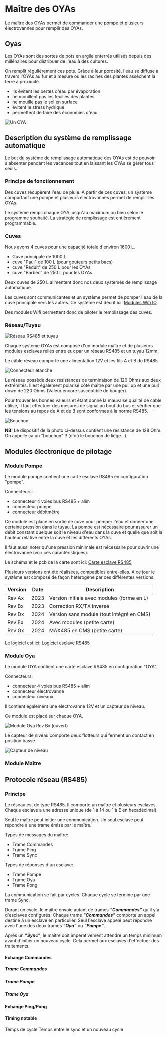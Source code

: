 # Maître des OYAsLe maître des OYAs permet de commander une pompe et plusieurs électrovannes pour remplir des OYAs.## OyasLes OYAs sont des sortes de pots en argile enterrés utilisés depuis des millénaires pour distribuer de l'eau à des cultures.On remplit régulièrement ces pots. Grâce à leur porosité, l'eau se diffuse à travers l'OYAs au fur et à mesure où les racines des plantes assèchent la terre à proximité.- Ils évitent les pertes d'eau par évaporation- ne mouillent pas les feuilles des plantes- ne mouille pas le sol en surface- évitent le stress hydrique- permettent de faire des économies d'eau![Un OYA](./images/un_oya.png)## Description du système de remplissage automatiqueLe but du système de remplissage automatique des OYAs est de pouvoir s'absenter pendant les vacances tout en laissant les OYAs se gérer tous seuls.### Principe de fonctionnementDes cuves récupèrent l'eau de pluie. A partir de ces cuves, un système comportant une pompe et plusieurs électrovannes permet de remplir les OYAs.Le système rempli chaque OYA jusqu'au maximum ou bien selon le programme souhaité. La stratégie de remplissage est entièrement programmable.### CuvesNous avons 4 cuves pour une capacité totale d'environ 1600 L.- Cuve principale de 1000 L- cuve  "Paul" de 100 L (pour gouteurs petits bacs)- cuve "Réduit" de 250 L pour les OYAs- cuve "Barbec" de 250 L pour les OYAsDeux cuves de 250 L alimentent donc nos deux systèmes de remplissage automatique.Les cuves sont communicantes et un système permet de pomper l'eau de la cuve principale vers les autres. Ce système est décrit ici: [Modules Wifi IO](..\jard_wemos)Des modules Wifi permettent donc de piloter le remplissage des cuves.### Réseau/Tuyau![Réseau RS485 et tuyau](./images/reseau.png)Chaque système OYAs est composé d'un module maître et de plusieurs modules esclaves reliés entre eux par un réseau RS485 et un tuyau 12mm.Le câble réseau comporte une alimentation 12V et les fils A et B du RS485.![Connecteur étanche](./images/connecteur.png)Le réseau possède deux résistances de terminaison de 120 Ohms aux deux extrémités. Il est également polarisé côté maître par une pull up et une pull down de 220 Ohms (Valeur encore susceptible de bouger).Pour trouver les bonnes valeurs et étant donné la mauvaise qualité de câble utilisé, il faut effectuer des mesures de signal au bout du bus et vérifier que les tensions au repos de A et de B sont conformes à la norme RS485. ![Bouchon](./images/bouchon.png)__NB:__ Le dispositif de la photo ci-dessus contient une résistance de 128 Ohm. On appelle ça un "bouchon" !! (d'où le bouchon de liège...)## Modules électronique de pilotage### Module PompeLe module pompe contient une carte esclave RS485 en configuration "pompe".Connecteurs:- connecteur 4 voies bus RS485 + alim- connecteur pompe- connecteur débitmètreCe module est placé en sortie de cuve pour pomper l'eau et donner une certaine pression dans le tuyau. La pompe est nécessaire pour assurer un débit constant quelque soit le niveau d'eau dans la cuve et quelle que soit la hauteur relative entre la cuve et les différents OYAs.Il faut aussi noter qu'une pression minimale est nécessaire pour ouvrir une électrovanne (voir ces caractéristiques).Le schéma et le pcb de la carte sont ici: [Carte esclave RS485](..\jard_485_slave\board)Plusieurs versions ont été réalisées, compatibles entre-elles. A ce jour le système est composé de façon hétérogène par ces différentes versions.Version | Date | Description-- | -- | --Rev Ax | 2023 | Version initiale avec modules (forme en L)Rev Bx | 2023 | Correction RX/TX inverséRev Dx | 2024 | Version sans module (tout intégré en CMS)Rev Ex | 2024 | Avec modules (petite carte)Rev Gx | 2024 | MAX485 en CMS (petite carte)Le logiciel est ici: [Logiciel esclave RS485](..\jard_485_slave\soft)### Module OyaLe module OYA contient une carte esclave RS485 en configuration "OYA".Connecteurs:- connecteur 4 voies bus RS485 + alim- connecteur électrovanne- connecteur niveauxIl contient également une électrovanne 12V et un capteur de niveau.Ce module est placé sur chaque OYA.![Module Oya Rev Bx (ouvert)](./images/mod_oya_revBx.png)Le capteur de niveau comporte deux flotteurs qui ferment un contact en position basse.![Capteur de niveau](./images/capteur_niveau.png)### Module Maître## Protocole réseau (RS485)### PrincipeLe réseau est de type RS485. Il comporte un maître et plusieurs esclaves. Chaque esclave a une adresse unique (de 1 à 14 ou 1 à E en hexadécimal).Seul le maître peut initier une communication. Un seul esclave peut répondre à une trame émise par le maître.Types de messages du maître:- Trame Commandes- Trame Ping- Trame SyncTypes de réponses d'un esclave:- Trame Pompe- Trame Oya- Trame PongLa communication se fait par cycles. Chaque cycle se termine par une trame Sync.Durant un cycle, le maître envoie autant de trames __*"Commandes"*__ qu'il y'a d'esclaves configurés. Chaque trame __*"Commandes"*__ comporte un appel destiné à un esclave en particulier. Seul l'esclave appelé peut répondre avec l'une des deux trames __*"Oya"*__ ou __*"Pompe"*__.Après un __*"Sync"*__, le maître doit impérativement attendre un temps minimum avant d'initier un nouveau cycle. Cela permet aux esclaves d'effectuer des traitements.#### Echange Commandes##### Trame Commandes##### Trame Pompe##### Trame Oya#### Echange Ping/Pong#### Timing notableTemps de cycleTemps entre le sync et un nouveau cycle
